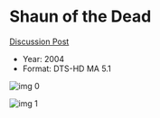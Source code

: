 # Shaun of the Dead

[Discussion Post](https://www.avsforum.com/threads/bass-eq-for-filtered-movies.2995212/post-58013966)

* Year: 2004
* Format: DTS-HD MA 5.1

![img 0](https://i.imgur.com/MdAGmkf.jpg)

![img 1](https://i.imgur.com/rlzX8zI.png)

